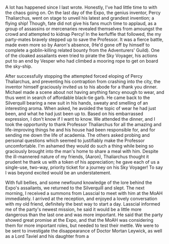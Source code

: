 A lot has happened since I last wrote. Honestly, I've had little time to with the chaos going on. On the last day of the Expo, the genius inventor, Percy Thaliarchus, went on stage to unveil his latest and grandest invention; a flying ship! Though, fate did not give his fans much time to applaud, as a group of assassins or mercenaries revealed themselves from amoungst the crowd and attempted to kidnap Percy! In the kerfuffle that followed, the my party-mates bravely stepped up to save the Professor. It was a fierce battle, made even more so by Aaron's absence, (He'd gone off by himself to complete a goblin-killing related bounty from the Adventurers' Guild). One of the cloaked assailants even tried to pirate the Sky Voyager, his actions put to an end by Vesper who had climbed a mooring rope to get on board the sky-ship. 

After successfully stopping the attempted forced eloping of Percy Thaliarchus, and preventing his contraption from crashing into the city, the inventor himself graciously invited us to his abode for a thank you dinner. Michael made a scene about not having anything fancy enough to wear, and thus went in search of affordable black-tie garb. He came back to the Silverquill bearing a new suit in his hands, sweaty and smelling of an interesting aroma. When asked, he avoided the topic of wear he had just been, and what he had just been up to. Based on his embarrassed expression, I don't know if I want to know. We attended the dinner, and I took the opportunity to thank Professor Thaliarchus for all the amazing and life-improving things he and his house had been responsible for, and for sending me down the life of academia. The others asked probing and personal questions which seemed to justifiably make the Professor uncomfortable. I'm ashamed they would do such a thing while being so graciously brought into the man's home to share a meal with him. Despite the ill-mannered nature of my friends, (Aaron), Thaliarchus thought it prudent he thank us with a token of his appreciation; he gave each of us a single-use, two-way, priority ticket for a journey on his Sky Voyager! To say I was beyond excited would be an understatement.

With full bellies, and some newfound knowledge of the lore behind the Expo's assailants, we returned to the Silverquill and slept. The next morning, I received a summons from Lasscial to meet with him at the MoAH immediately. I arrived at the reception, and enjoyed a lovely conversation with my old friend, definitely the best way to start a day. Lasscial informed me of the party's newest mission, he said it would be a little more dangerous than the last one and was more important. He said that the party showed great promise at the Expo, and that the MoAH was considering them for more important roles, but needed to test their mettle. We were to be sent to investigate the disappearance of Doctor Mortan Leywick, as well as a Lord Taviel and his daughter from a 